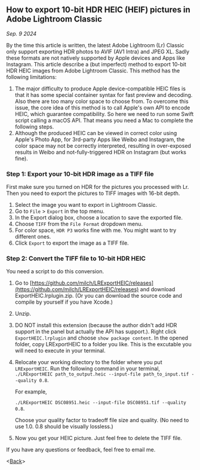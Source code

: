 <link href="./retro.css" rel="stylesheet"></link>

## How to export 10-bit HDR HEIC (HEIF) pictures in Adobe Lightroom Classic

*Sep. 9 2024* 

By the time this article is written, the latest Adobe Lightroom (Lr) Classic only support exporting HDR photos to AVIF (AV1 Intra) and JPEG XL. Sadly these formats are not natively supported by Apple devices and Apps like Instagram.  This article describe a (but imperfect) method to export 10-bit HDR HEIC images from Adobe Lightroom Classic. This method has the following limitations:

1. The major difficulty to produce Apple device-compatible HEIC files is that it has some special container syntax for fast preview and decoding. Also there are too many color space to choose from. To overcome this issue, the core idea of this method is to call Apple's own API to encode HEIC, which guarantee compatibility. So here we need to run some Swift script calling a macOS API. That means you need a Mac to complete the following steps.
2. Although the produced HEIC can be viewed in correct color using Apple's Photo App, for 3rd-party Apps like Weibo and Instagram, the color space may not be correctly interpreted, resulting in over-exposed results in Weibo and not-fully-triggered HDR on Instagram (but works fine).


### Step 1: Export your 10-bit HDR image as a TIFF file

First make sure you turned on HDR for the pictures you processed with Lr. Then you need to export the pictures to TIFF images with 16-bit depth.

1. Select the image you want to export in Lightroom Classic.
2. Go to `File` > `Export` in the top menu.
3. In the Export dialog box, choose a location to save the exported file.
4. Choose `TIFF` from the `File Format` dropdown menu.
5. For color space, `HDR P3` works fine with me. You might want to try different ones.
6. Click `Export` to export the image as a TIFF file.

### Step 2: Convert the TIFF file to 10-bit HDR HEIC

You need a script to do this conversion.

1. Go to [https://github.com/milch/LRExportHEIC/releases](https://github.com/milch/LRExportHEIC/releases) and download ExportHEIC.lrplugin.zip. (Or you can download the source code and compile by yourself if you have Xcode.)
2. Unzip.
3. DO NOT install this extension (because the author didn't add HDR support in the panel but actually the API has support.). Right click `ExportHEIC.lrplugin` and choose `show package content`. In the opened folder, copy LRExportHEIC to a folder you like. This is the excutable you will need to execute in your terminal.
4. Relocate your working directory to the folder where you put `LRExportHEIC`.  Run the following command in your terminal, 
   ```./LRExportHEIC path_to_output.heic --input-file path_to_input.tif --quality 0.8```.

   For example,

   ```./LRExportHEIC DSC08951.heic --input-file DSC08951.tif --quality 0.8```.
   
   Choose your quality factor to tradeoff file size and quality. (No need to use 1.0. 0.8 should be visually lossless.)
5. Now you get your HEIC picture. Just feel free to delete the TIFF file.



If you have any questions or feedback, feel free to email me.

<[Back](welcome.html)>